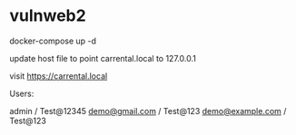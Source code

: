 # vulnweb2

docker-compose up -d

update host file to point carrental.local to 127.0.0.1

visit https://carrental.local

Users:

  admin / Test@12345
  demo@gmail.com / Test@123
  demo@example.com / Test@123
